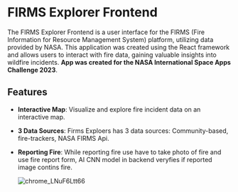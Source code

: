 # FIRMS Explorer Frontend

The FIRMS Explorer Frontend is a user interface for the FIRMS (Fire Information for Resource Management System) platform, utilizing data provided by NASA. This application was created using the React framework and allows users to interact with fire data, gaining valuable insights into wildfire incidents. **App was created for the NASA International Space Apps Challenge 2023**.

## Features

- **Interactive Map**: Visualize and explore fire incident data on an interactive map.
- **3 Data Sources**: Firms Exploers has 3 data sources: Community-based, fire-trackers, NASA FIRMS Api.
- **Reporting Fire**: While reporting fire use have to take photo of fire and use fire report form, AI CNN model in backend veryfies if reported image contins fire.

  ![chrome_LNuF6Ltt66](https://github.com/Galaktyczne-Bambiki/frontend/assets/33430525/f698c99d-32d7-4411-a9f1-e942c3aed8dd)
